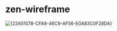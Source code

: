 # zen-wireframe

![{22A51078-CFA8-46C9-AF56-E0A83C0F28DA}](https://github.com/user-attachments/assets/fd51496c-2fd1-42ac-9fa4-04e25d61f811)

